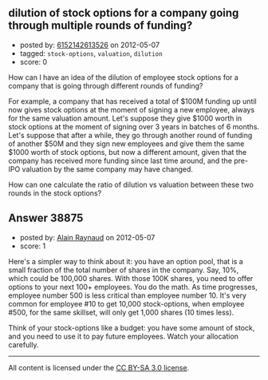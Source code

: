 ## dilution of stock options for a company going through multiple rounds of funding?

- posted by: [6152142613526](https://stackexchange.com/users/-1/11162-6152142613526) on 2012-05-07
- tagged: `stock-options`, `valuation`, `dilution`
- score: 0

How can I have an idea of the dilution of employee stock options for a company that is going through different rounds of funding?

For example, a company that has received a total of $100M funding up until now  gives stock options at the moment of signing a new employee, always for the same valuation amount. Let's suppose they give $1000 worth in stock options at the moment of signing over 3 years in batches of 6 months. Let's suppose that after a while, they go through another round of funding of another $50M and they sign new employees and give them the same $1000 worth of stock options, but now a different amount, given that the company has received more funding since last time around, and the pre-IPO valuation by the same company may have changed.

How can one calculate the ratio of dilution vs valuation between these two rounds in the stock options?


## Answer 38875

- posted by: [Alain Raynaud](https://stackexchange.com/users/-1/502-alain-raynaud) on 2012-05-07
- score: 1

Here's a simpler way to think about it: you have an option pool, that is a small fraction of the total number of shares in the company. Say, 10%, which could be 100,000 shares. With those 100K shares, you need to offer options to your next 100+ employees. You do the math. As time progresses, employee number 500 is less critical than employee number 10. It's very common for employee #10 to get 10,000 stock-options, when employee #500, for the same skillset, will only get 1,000 shares (10 times less).

Think of your stock-options like a budget: you have some amount of stock, and you need to use it to pay future employees. Watch your allocation carefully.



---

All content is licensed under the [CC BY-SA 3.0 license](https://creativecommons.org/licenses/by-sa/3.0/).
